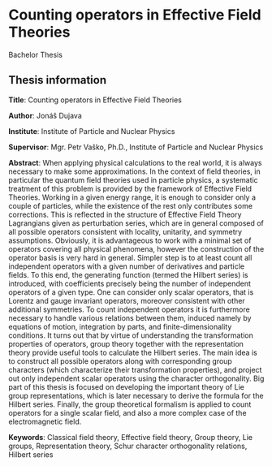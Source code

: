 # Counting operators in Effective Field Theories
Bachelor Thesis

## Thesis information

**Title**: Counting operators in Effective Field Theories

**Author**: Jonáš Dujava

**Institute**: Institute of Particle and Nuclear Physics

**Supervisor**: Mgr. Petr Vaško, Ph.D., Institute of Particle and Nuclear Physics

**Abstract**: When applying physical calculations to the real world, it is always necessary to make some approximations. In the context of field theories, in particular the quantum field theories used in particle physics, a systematic treatment of this problem is provided by the framework of Effective Field Theories. Working in a given energy range, it is enough to consider only a couple of particles, while the existence of the rest only contributes some corrections. This is reflected in the structure of Effective Field Theory Lagrangians given as perturbation series, which are in general composed of all possible operators consistent with locality, unitarity, and symmetry assumptions. Obviously, it is advantageous to work with a minimal set of operators covering all physical phenomena, however the construction of the operator basis is very hard in general. Simpler step is to at least count all independent operators with a given number of derivatives and particle fields. To this end, the generating function (termed the Hilbert series) is introduced, with coefficients precisely being the number of independent operators of a given type. One can consider only scalar operators, that is Lorentz and gauge invariant operators, moreover consistent with other additional symmetries. To count independent operators it is furthermore necessary to handle various relations between them, induced namely by equations of motion, integration by parts, and finite-dimensionality conditions. It turns out that by virtue of understanding the transformation properties of operators, group theory together with the representation theory provide useful tools to calculate the Hilbert series. The main idea is to construct all possible operators along with corresponding group characters (which characterize their transformation properties), and project out only independent scalar operators using the character orthogonality. Big part of this thesis is focused on developing the important theory of Lie group representations, which is later necessary to derive the formula for the Hilbert series. Finally, the group theoretical formalism is applied to count operators for a single scalar field, and also a more complex case of the electromagnetic field.

**Keywords**: Classical field theory, Effective field theory, Group theory, Lie groups,
Representation theory, Schur character orthogonality relations, Hilbert series
